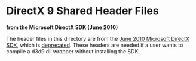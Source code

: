 # DirectX 9 Shared Header Files  

**from the Microsoft DirectX SDK (June 2010)**  
  

The header files in this directory are from the [June 2010 Microsoft DirectX SDK](https://www.microsoft.com/en-us/download/details.aspx?id=6812), which is [deprecated](https://blogs.msdn.microsoft.com/chuckw/2015/08/05/where-is-the-directx-sdk-2015-edition/). These headers are needed if a user wants to compile a d3d9.dll wrapper without installing the SDK.  

